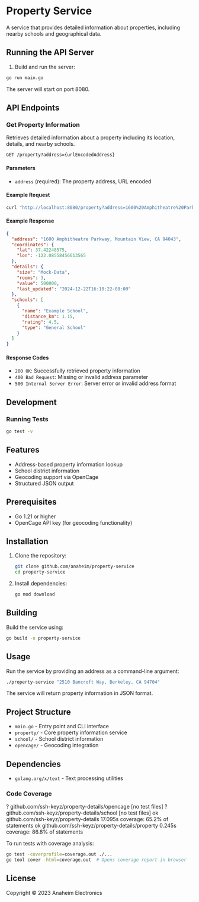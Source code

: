 # Property Service

A service that provides detailed information about properties, including nearby schools and geographical data.

## Running the API Server

1. Build and run the server:
```bash
go run main.go
```

The server will start on port 8080.

## API Endpoints

### Get Property Information

Retrieves detailed information about a property including its location, details, and nearby schools.

```
GET /property?address={urlEncodedAddress}
```

#### Parameters
- `address` (required): The property address, URL encoded

#### Example Request
```bash
curl "http://localhost:8080/property?address=1600%20Amphitheatre%20Parkway%2C%20Mountain%20View%2C%20CA%2094043"
```

#### Example Response
```json
{
  "address": "1600 Amphitheatre Parkway, Mountain View, CA 94043",
  "coordinates": {
    "lat": 37.42248575,
    "lon": -122.08558456613565
  },
  "details": {
    "size": "Mock-Data",
    "rooms": 3,
    "value": 500000,
    "last_updated": "2024-12-22T16:10:22-08:00"
  },
  "schools": [
    {
      "name": "Example School",
      "distance_km": 1.15,
      "rating": 4.5,
      "type": "General School"
    }
  ]
}
```

#### Response Codes
- `200 OK`: Successfully retrieved property information
- `400 Bad Request`: Missing or invalid address parameter
- `500 Internal Server Error`: Server error or invalid address format

## Development

### Running Tests
```bash
go test -v
```

## Features

- Address-based property information lookup
- School district information
- Geocoding support via OpenCage
- Structured JSON output

## Prerequisites

- Go 1.21 or higher
- OpenCage API key (for geocoding functionality)

## Installation

1. Clone the repository:
   ```bash
   git clone github.com/anaheim/property-service
   cd property-service
   ```

2. Install dependencies:
   ```bash
   go mod download
   ```

## Building

Build the service using:

```bash
go build -o property-service
```

## Usage

Run the service by providing an address as a command-line argument:

```bash
./property-service "2510 Bancroft Way, Berkeley, CA 94704"
```

The service will return property information in JSON format.

## Project Structure

- `main.go` - Entry point and CLI interface
- `property/` - Core property information service
- `school/` - School district information
- `opencage/` - Geocoding integration

## Dependencies

- `golang.org/x/text` - Text processing utilities

### Code Coverage

?   	github.com/ssh-keyz/property-details/opencage	[no test files]
?   	github.com/ssh-keyz/property-details/school	[no test files]
ok  	github.com/ssh-keyz/property-details	17.095s	coverage: 65.2% of statements
ok  	github.com/ssh-keyz/property-details/property	0.245s	coverage: 86.8% of statements

To run tests with coverage analysis:

```bash
go test -coverprofile=coverage.out ./...
go tool cover -html=coverage.out  # Opens coverage report in browser
```

## License

Copyright © 2023 Anaheim Electronics